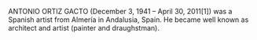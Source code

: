 ANTONIO ORTIZ GACTO (December 3, 1941 – April 30, 2011[1]) was a Spanish artist from Almería in Andalusia, Spain. He became well known as architect and artist (painter and draughstman).
